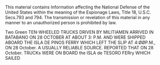 This material contains Information affecting the National Defense of the United States within the meaning of the Espionage Laws, Title 18, U.S.C. Secs.793 and 794. The transmission or revelation of this material in any manner to an unauthorized person is prohibited by law.

Two Green TEN-WHEELED TRUCKS DRIVEN BY MILITIAMEN ARRIVED IN BATABANO ON 28 OCTOBER AT ABOUT 3: P.M. AND WERE SHIPPED ABOARD THE ISLA DE PINOS FERRY WHICH LEFT THE SLIP AT 4:ØØP.M., ON 28 October. A USUALLY RELIABLE SOURCE. REPORTED THAT ON 28 October. TRUCKs WERE ON BOARD the ISLA de TESORO FERry WHICH SAILED